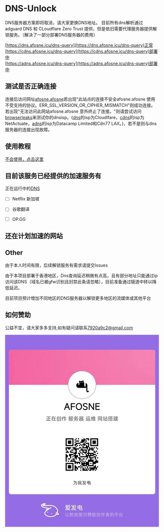 # DNS-Unlock
  DNS服务器方案即将取消，请大家更换DNS地址。
  目前所有dns解析通过 adguard DNS 和 CLoudflare Zero Trust 提供，但是依旧需要代理服务器提供解锁服务。（解决了一部分部署DNS服务器的费用）


[https://dns.afosne.icu/dns-query](https://dns.afosne.icu/dns-query)正常<br/>
[https://cdns.afosne.icu/dns-query](https://cdns.afosne.icu/dns-query)部署中<br/>
[https://adns.afosne.icu/dns-query](https://adns.afosne.icu/dns-query)部署中<br/>

## 测试是否正确连接
  连接后访问网址[afosne.afosne](https://afosne.afosne/)若出现“此站点的连接不安全afosne.afosne 使用不受支持的协议。ERR_SSL_VERSION_OR_CIPHER_MISMATCH”则成功连接。若出现"无法访问此网站afosne.afosne 意外终止了连接。"则请尝试访问[browserleaks](https://browserleaks.com/dns)来测试你的dnsisp。{[dns](https://dns.afosne.icu/dns-query)的isp为Cloudlfare，[cdns](https://cdns.afosne.icu/dns-query)的isp为NetActuate，[adns](https://adns.afosne.icu/dns-query)的isp为Datacamp Limited和Cdn77 LAX。}，若不是则与dns服务器的连接出现故障。

## 使用教程

[不会使用，点击这里](/tutorial.md)


## 目前该服务已经提供的加速服务有
  正在运行中的[DNS](https://dns.afosne.icu/dns-query)
- [ ] Netflix 新加坡
- [ ] 谷歌翻译
- [ ] OP.GG


## 还在计划加速的网站




## Other

由于本人时间有限，后续解锁服务有需求请提交Issues

由于本项目部署于香港地区，Dns查询延迟稍微有点高，且有部分地址只能通过ip访问该DNS（域名已被gfw识别且封禁此条请忽略），目前准备通过隧道中转以降低延迟。

目前项目预计增加不同地区的DNS服务器以解锁更多地区的流媒体或其他平台

## 如何赞助

公益不宜，请大家多多支持,如有疑问请联系[7920a9c2@gmail.com](mailto:7920a9c2@gmail.com) 

![爱发电](/img/afd.jpg)

